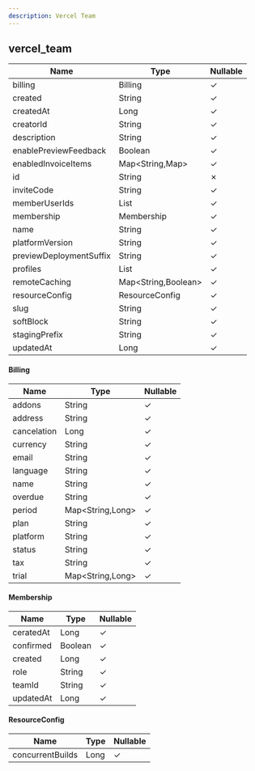 ```yaml
---
description: Vercel Team
---
```

vercel_team
-----------

| **Name**                | **Type**            | **Nullable** |
| ----------------------- | ------------------- | ------------ |
| billing                 | Billing             | &check;      |
| created                 | String              | &check;      |
| createdAt               | Long                | &check;      |
| creatorId               | String              | &check;      |
| description             | String              | &check;      |
| enablePreviewFeedback   | Boolean             | &check;      |
| enabledInvoiceItems     | Map<String,Map>     | &check;      |
| id                      | String              | &cross;      |
| inviteCode              | String              | &check;      |
| memberUserIds           | List<String>        | &check;      |
| membership              | Membership          | &check;      |
| name                    | String              | &check;      |
| platformVersion         | String              | &check;      |
| previewDeploymentSuffix | String              | &check;      |
| profiles                | List<String>        | &check;      |
| remoteCaching           | Map<String,Boolean> | &check;      |
| resourceConfig          | ResourceConfig      | &check;      |
| slug                    | String              | &check;      |
| softBlock               | String              | &check;      |
| stagingPrefix           | String              | &check;      |
| updatedAt               | Long                | &check;      |

#### Billing
| **Name**    | **Type**         | **Nullable** |
| ----------- | ---------------- | ------------ |
| addons      | String           | &check;      |
| address     | String           | &check;      |
| cancelation | Long             | &check;      |
| currency    | String           | &check;      |
| email       | String           | &check;      |
| language    | String           | &check;      |
| name        | String           | &check;      |
| overdue     | String           | &check;      |
| period      | Map<String,Long> | &check;      |
| plan        | String           | &check;      |
| platform    | String           | &check;      |
| status      | String           | &check;      |
| tax         | String           | &check;      |
| trial       | Map<String,Long> | &check;      |

#### Membership
| **Name**  | **Type** | **Nullable** |
| --------- | -------- | ------------ |
| ceratedAt | Long     | &check;      |
| confirmed | Boolean  | &check;      |
| created   | Long     | &check;      |
| role      | String   | &check;      |
| teamId    | String   | &check;      |
| updatedAt | Long     | &check;      |

#### ResourceConfig
| **Name**         | **Type** | **Nullable** |
| ---------------- | -------- | ------------ |
| concurrentBuilds | Long     | &check;      |
